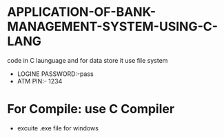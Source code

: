 # APPLICATION-OF-BANK-MANAGEMENT-SYSTEM-USING-C-LANG
code in C launguage and for data store it use file system
- LOGINE PASSWORD:-pass
- ATM PIN:- 1234
# For Compile: use C Compiler
- excuite .exe file for windows
  
